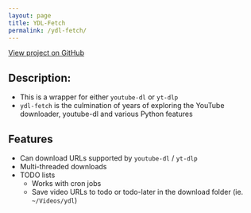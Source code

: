 ```yaml
---
layout: page
title: YDL-Fetch
permalink: /ydl-fetch/
---
```


[View project on GitHub](https://github.com/palevell/ydl_fetch)

## Description:
- This is a wrapper for either `youtube-dl` or `yt-dlp`
- `ydl-fetch` is the culmination of years of exploring the YouTube downloader, youtube-dl and various Python features

## Features
- Can download URLs supported by `youtube-dl` / `yt-dlp`
- Multi-threaded downloads
- TODO lists
  - Works with cron jobs
  - Save video URLs to todo or todo-later in the download folder (ie. `~/Videos/ydl`)
